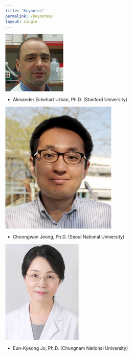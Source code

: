 ```yaml
---
title: "Keynotes"
permalink: /keynotes/
layout: single
---
```


![doc_urban](doc_urban.png)

- Alexander Eckehart Urban, Ph.D. (Stanford University)

![doc_choongwon](doc_choongwon.png)

- Choongwon Jeong, Ph.D. (Seoul National University)

![doc_eunkyeong](doc_eunkyeong.png)

- Eun-Kyeong Jo, Ph.D. (Chungnam National University)

